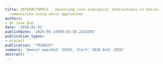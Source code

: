 ```yaml
---
title: INTERACTOMICS - Unveiling core ecological interactions in marine microbial
  communities using omics approaches
authors:
- Dr Jane Doe
date: '2016-01-01'
publishDate: '2024-08-14T09:35:58.218420Z'
publication_types:
- project
publication: '*MINECO*'
summary: 'Amount awarded: XXXX€, Start: 2016 End: 2018'
abstract: ' - '
---
```

